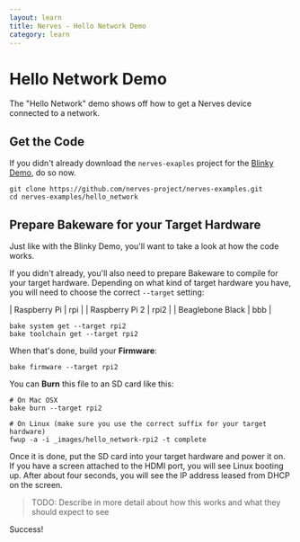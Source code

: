 ```yaml
---
layout: learn
title: Nerves - Hello Network Demo
category: learn
---
```


# Hello Network Demo

The "Hello Network" demo shows off how to get a Nerves device connected to a network.

## Get the Code

If you didn't already download the `nerves-exaples` project for the [Blinky Demo](blinky-demo.html), do so now.

    git clone https://github.com/nerves-project/nerves-examples.git
    cd nerves-examples/hello_network

## Prepare Bakeware for your Target Hardware

Just like with the Blinky Demo, you'll want to take a look at how the code works.

If you didn't already, you'll also need to prepare Bakeware to compile for your target hardware.
Depending on what kind of target hardware you have, you will need to choose the correct `--target` setting:

| Raspberry Pi     | rpi  |
| Raspberry Pi 2   | rpi2 |
| Beaglebone Black | bbb  |

    bake system get --target rpi2
    bake toolchain get --target rpi2

When that's done, build your **Firmware**:

    bake firmware --target rpi2

You can **Burn** this file to an SD card like this:

    # On Mac OSX
    bake burn --target rpi2

    # On Linux (make sure you use the correct suffix for your target hardware)
    fwup -a -i _images/hello_network-rpi2 -t complete

Once it is done, put the SD card into your target hardware and power it on.
If you have a screen attached to the HDMI port, you will see Linux booting up.
After about four seconds, you will see the IP address leased from DHCP on the screen.

> TODO: Describe in more detail about how this works and what they should expect to see

Success!
